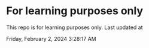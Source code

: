# For learning purposes only
This repo is for learning purposes only.
Last updated at

Friday, February 2, 2024 3:28:17 AM


